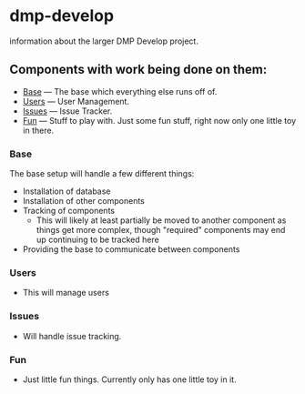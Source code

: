 # dmp-develop
information about the larger DMP Develop project.

## Components with work being done on them:

* [Base](https://github.com/Datse-Multimedia-Productions/dmp-develop-base) — The base which everything else runs off of.  
* [Users](https://github.com/Datse-Multimedia-Productions/dmp-develop-users) — User Management.
* [Issues](https://github.com/Datse-Multimedia-Productions/dmp-develop-issues) — Issue Tracker.
* [Fun](https://github.com/Datse-Multimedia-Productions/dmp-develop-fun) — Stuff to play with. Just some fun stuff, right now only one little toy in there.

### Base

The base setup will handle a few different things:

* Installation of database
* Installation of other components
* Tracking of components
  * This will likely at least partially be moved to another component as things get more complex, though "required" components may end up continuing to be tracked here
* Providing the base to communicate between components
 
### Users

* This will manage users
 
### Issues

* Will handle issue tracking.

### Fun

* Just little fun things.  Currently only has one little toy in it.  
 

